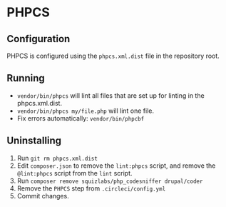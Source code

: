 PHPCS
=====

Configuration
-------------
PHPCS is configured using the `phpcs.xml.dist` file in the repository root.

Running
-------
* `vendor/bin/phpcs` will lint all files that are set up for linting in the phpcs.xml.dist.
* `vendor/bin/phpcs my/file.php` will lint one file.
* Fix errors automatically: `vendor/bin/phpcbf`

Uninstalling
------------
1. Run `git rm phpcs.xml.dist`
2. Edit `composer.json` to remove the `lint:phpcs` script, and remove the `@lint:phpcs` script from the `lint` script.
3. Run `composer remove squizlabs/php_codesniffer drupal/coder`
4. Remove the `PHPCS` step from `.circleci/config.yml`
5. Commit changes.
